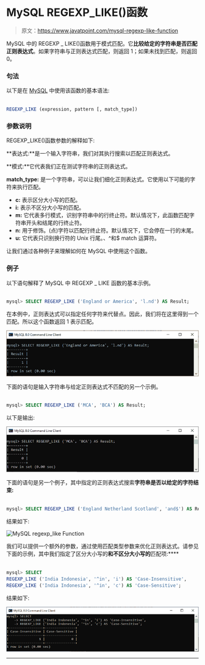 # MySQL REGEXP_LIKE()函数

> 原文：<https://www.javatpoint.com/mysql-regexp-like-function>

MySQL 中的 REGEXP _ LIKE()函数用于模式匹配。它**比较给定的字符串是否匹配正则表达式**。如果字符串与正则表达式匹配，则返回 1；如果未找到匹配，则返回 0。

### 句法

以下是在 [MySQL](https://www.javatpoint.com/mysql-tutorial) 中使用该函数的基本语法:

```sql

REGEXP_LIKE (expression, pattern [, match_type])

```

### 参数说明

REGEXP_LIKE()函数参数的解释如下:

**表达式:**是一个输入字符串，我们对其执行搜索以匹配正则表达式。

**模式:**它代表我们正在测试字符串的正则表达式。

**match_type:** 是一个字符串，可以让我们细化正则表达式。它使用以下可能的字符来执行匹配。

*   **c:** 表示区分大小写的匹配。
*   **i:** 表示不区分大小写的匹配。
*   **m:** 它代表多行模式，识别字符串中的行终止符。默认情况下，此函数匹配字符串开头和结尾的行终止符。
*   **n:** 用于修饰。(点)字符以匹配行终止符。默认情况下，它会停在一行的末尾。
*   **u:** 它代表只识别换行符的 Unix 行尾。、^和$ match 运算符。

让我们通过各种例子来理解如何在 MySQL 中使用这个函数。

### 例子

以下语句解释了 MySQL 中 REGEXP _ LIKE 函数的基本示例。

```sql

mysql> SELECT REGEXP_LIKE ('England or America', 'l.nd') AS Result;

```

在本例中，正则表达式可以指定任何字符来代替点。因此，我们将在这里得到一个匹配。所以这个函数返回 1 表示匹配。

![MySQL regexp_like Function](img/ca47554a0a661f57b3f8cebb887c3985.png)

下面的语句是输入字符串与给定正则表达式不匹配的另一个示例。

```sql

mysql> SELECT REGEXP_LIKE ('MCA', 'BCA') AS Result;

```

以下是输出:

![MySQL regexp_like Function](img/eb11b82d31f58f9a19f1273aeea540fb.png)

下面的语句是另一个例子，其中指定的正则表达式搜索**字符串是否以给定的字符结束:**

```sql

mysql> SELECT REGEXP_LIKE ('England Netherland Scotland', 'and$') AS Result;

```

结果如下:

![MySQL regexp_like Function](img/6d299c41af86d0de844337d7754fed89.png)

我们可以提供一个额外的参数，通过使用匹配类型参数来优化正则表达式。请参见下面的示例，其中我们指定了区分大小写的**和不区分大小写的**匹配项:****

```sql

mysql> SELECT 
REGEXP_LIKE ('India Indonesia', '^in', 'i') AS 'Case-Insensitive',
REGEXP_LIKE ('India Indonesia', '^in', 'c') AS 'Case-Sensitive';

```

结果如下:

![MySQL regexp_like Function](img/81a34fc0b2fbbe0e20817e4d715b8ed0.png)

* * ***